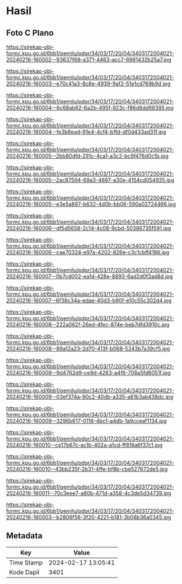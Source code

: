 # Hasil

## Foto C Plano

https://sirekap-obj-formc.kpu.go.id/6bb1/pemilu/pdpr/34/03/17/20/04/3403172004021-20240216-160002--93637f68-a371-4463-acc7-6981432b25a7.jpg

https://sirekap-obj-formc.kpu.go.id/6bb1/pemilu/pdpr/34/03/17/20/04/3403172004021-20240216-160003--e70c41a3-8c8e-4939-9af2-51e1cd769b9d.jpg

https://sirekap-obj-formc.kpu.go.id/6bb1/pemilu/pdpr/34/03/17/20/04/3403172004021-20240216-160004--6c68ab62-6a2b-495f-923c-f86d8dd68395.jpg

https://sirekap-obj-formc.kpu.go.id/6bb1/pemilu/pdpr/34/03/17/20/04/3403172004021-20240216-160004--fe3b8ead-91e4-4cf4-b1fd-df0d433ad31f.jpg

https://sirekap-obj-formc.kpu.go.id/6bb1/pemilu/pdpr/34/03/17/20/04/3403172004021-20240216-160005--2bb80dfd-291c-4ca1-a3c2-bc9f476d0c1b.jpg

https://sirekap-obj-formc.kpu.go.id/6bb1/pemilu/pdpr/34/03/17/20/04/3403172004021-20240216-160005--2ac87594-69a3-4697-a30e-4154cd054935.jpg

https://sirekap-obj-formc.kpu.go.id/6bb1/pemilu/pdpr/34/03/17/20/04/3403172004021-20240216-160005--e3e5a897-b632-4d0b-bb06-590a02724466.jpg

https://sirekap-obj-formc.kpu.go.id/6bb1/pemilu/pdpr/34/03/17/20/04/3403172004021-20240216-160006--df5d5658-2c14-4c08-9cbd-50386735f591.jpg

https://sirekap-obj-formc.kpu.go.id/6bb1/pemilu/pdpr/34/03/17/20/04/3403172004021-20240216-160006--cae70324-e97a-4202-826e-c3c1cbff4186.jpg

https://sirekap-obj-formc.kpu.go.id/6bb1/pemilu/pdpr/34/03/17/20/04/3403172004021-20240216-160007--0b7cd002-ea1d-428e-8893-6ad2d0f2ad8d.jpg

https://sirekap-obj-formc.kpu.go.id/6bb1/pemilu/pdpr/34/03/17/20/04/3403172004021-20240216-160007--6f38c34a-edae-40d3-b90f-e10c55c302d4.jpg

https://sirekap-obj-formc.kpu.go.id/6bb1/pemilu/pdpr/34/03/17/20/04/3403172004021-20240216-160008--222a062f-26ed-4fec-874e-beb7dfd3910c.jpg

https://sirekap-obj-formc.kpu.go.id/6bb1/pemilu/pdpr/34/03/17/20/04/3403172004021-20240216-160008--89a12a23-2d70-413f-b068-5243b7a39cf5.jpg

https://sirekap-obj-formc.kpu.go.id/6bb1/pemilu/pdpr/34/03/17/20/04/3403172004021-20240216-160009--9d4762d9-ce9d-4263-a4f6-708a5fd6051f.jpg

https://sirekap-obj-formc.kpu.go.id/6bb1/pemilu/pdpr/34/03/17/20/04/3403172004021-20240216-160009--03ef374a-90c2-40db-a335-a61b3ab438dc.jpg

https://sirekap-obj-formc.kpu.go.id/6bb1/pemilu/pdpr/34/03/17/20/04/3403172004021-20240216-160009--3296b617-0116-4bc1-a4db-1a9cceaf1134.jpg

https://sirekap-obj-formc.kpu.go.id/6bb1/pemilu/pdpr/34/03/17/20/04/3403172004021-20240216-160010--ce17b67c-ac1b-402a-a1cd-ff818a6f37c1.jpg

https://sirekap-obj-formc.kpu.go.id/6bb1/pemilu/pdpr/34/03/17/20/04/3403172004021-20240216-160010--43bb235f-2b31-4ffe-bf8b-cbe527672de5.jpg

https://sirekap-obj-formc.kpu.go.id/6bb1/pemilu/pdpr/34/03/17/20/04/3403172004021-20240216-160011--70c3eee7-a80b-471d-a358-4c3de5d34739.jpg

https://sirekap-obj-formc.kpu.go.id/6bb1/pemilu/pdpr/34/03/17/20/04/3403172004021-20240216-160003--b2806f56-3f20-4221-b181-3b08b36a0345.jpg


## Metadata

| Key        | Value               |
| ---------- | ------------------- |
| Time Stamp | 2024-02-17 13:05:41 |
| Kode Dapil | 3401                |



